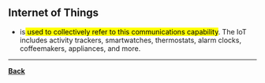 ## Internet of Things
- is<mark class="hltr-blue"> used to collectively refer to this communications capability</mark>. The IoT includes activity trackers, smartwatches, thermostats, alarm clocks, coffeemakers, appliances, and more.

---
**[Back](INTCOMPrelimCh8.md)**